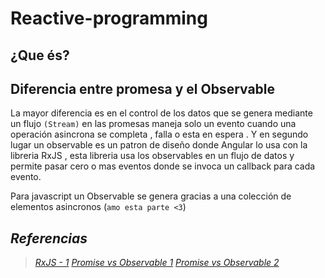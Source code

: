 # **Reactive-programming**

## ¿Que és?

## **Diferencia entre promesa y el Observable**

La mayor diferencia es en el control de los datos que se genera mediante un flujo `(Stream)`
en las promesas maneja solo un evento cuando una operación asincrona se completa , falla o esta en espera .
Y en segundo lugar un observable es un patron de diseño donde Angular lo usa con la libreria RxJS , esta libreria usa los observables en un flujo de datos y permite pasar cero o mas eventos donde se invoca un callback para cada evento.

Para javascript un Observable se genera gracias a una colección de elementos asincronos (`amo esta parte <3`)

## *Referencias*

> [*RxJS - 1*](https://www.adictosaltrabajo.com/2017/11/14/programacion-reactiva-uso-de-la-libreria-rxjs/)
> [*Promise vs Observable 1*](https://es.stackoverflow.com/questions/74930/angular-diferencia-entre-observable-y-promise)
> [*Promise vs Observable 2*](https://www.arquitecturajava.com/promise-vs-observable-en-javascript/)
